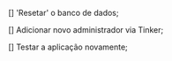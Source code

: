 [] 'Resetar' o banco de dados;

[] Adicionar novo administrador via Tinker;

[] Testar a aplicação novamente;